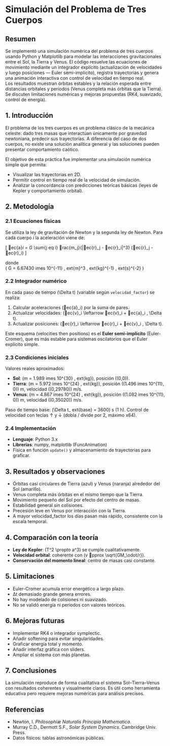 # Simulación del Problema de Tres Cuerpos

## Resumen
Se implementó una simulación numérica del problema de tres cuerpos usando Python y Matplotlib para modelar las interacciones gravitacionales entre el Sol, la Tierra y Venus. El código resuelve las ecuaciones de movimiento mediante un integrador explícito (actualización de velocidades y luego posiciones — Euler semi-implícito), registra trayectorias y genera una animación interactiva con control de velocidad en tiempo real.  
Los resultados muestran órbitas estables y la relación esperada entre distancias orbitales y periodos (Venus completa más órbitas que la Tierra). Se discuten limitaciones numéricas y mejoras propuestas (RK4, suavizado, control de energía).

## 1. Introducción
El problema de los tres cuerpos es un problema clásico de la mecánica celeste: dado tres masas que interactúan únicamente por gravedad newtoniana, predecir sus trayectorias. A diferencia del caso de dos cuerpos, no existe una solución analítica general y las soluciones pueden presentar comportamiento caótico.

El objetivo de esta práctica fue implementar una simulación numérica simple que permita:
- Visualizar las trayectorias en 2D.
- Permitir control en tiempo real de la velocidad de simulación.
- Analizar la concordancia con predicciones teóricas básicas (leyes de Kepler y comportamiento orbital).

## 2. Metodología

### 2.1 Ecuaciones físicas
Se utiliza la ley de gravitación de Newton y la segunda ley de Newton. Para cada cuerpo *i* la aceleración viene de:

\[
ec{a}_i = G \sum_{j 
eq i} rac{m_j}{\|ec{r}_j - ec{r}_i\|^3} (ec{r}_j - ec{r}_i)
\]

donde  
\(
G = 6.67430 	imes 10^{-11} \, 	ext{m}^3 \, 	ext{kg}^{-1} \, 	ext{s}^{-2}
\)

### 2.2 Integrador numérico
En cada paso de tiempo \(\Delta t\) (variable según `velocidad_factor`) se realiza:
1. Calcular aceleraciones \(ec{a}_i\) por la suma de pares.
2. Actualizar velocidades: \(ec{v}_i \leftarrow ec{v}_i + ec{a}_i \, \Delta t\).
3. Actualizar posiciones: \(ec{r}_i \leftarrow ec{r}_i + ec{v}_i \, \Delta t\).

Este esquema (velocities then positions) es el **Euler semi-implícito** (Euler-Cromer), que es más estable para sistemas oscilatorios que el Euler explícito simple.

### 2.3 Condiciones iniciales
Valores reales aproximados:
- **Sol**: \(m = 1.989 	imes 10^{30} \, 	ext{kg}\), posición \((0,0)\).
- **Tierra**: \(m = 5.972 	imes 10^{24} \, 	ext{kg}\), posición \((1.496	imes 10^{11}, 0)\) m, velocidad \((0,29780)\) m/s.
- **Venus**: \(m = 4.867 	imes 10^{24} \, 	ext{kg}\), posición \((1.082	imes 10^{11}, 0)\) m, velocidad \((0,35020)\) m/s.

Paso de tiempo base: \(\Delta t_	ext{base} = 3600\) s (1 h). Control de velocidad con teclas ↑ y ↓ (dobla / divide por 2, máximo x64).

### 2.4 Implementación
- **Lenguaje**: Python 3.x  
- **Librerías**: numpy, matplotlib (FuncAnimation)  
- Física en función `update()` y almacenamiento de trayectorias para graficar.

## 3. Resultados y observaciones
- Órbitas casi circulares de Tierra (azul) y Venus (naranja) alrededor del Sol (amarillo).
- Venus completa más órbitas en el mismo tiempo que la Tierra.
- Movimiento pequeño del Sol por efecto del centro de masas.
- Estabilidad general sin colisiones.
- Precesión leve en Venus por interacción con la Tierra.
- A mayor velocidad_factor los días pasan más rápido, consistente con la escala temporal.

## 4. Comparación con la teoría
- **Ley de Kepler**: \(T^2 \propto a^3\) se cumple cualitativamente.
- **Velocidad orbital**: coherente con \(v pprox \sqrt{GM_\odot/r}\).
- **Conservación del momento lineal**: centro de masas casi constante.

## 5. Limitaciones
- Euler-Cromer acumula error energético a largo plazo.
- Δt demasiado grande genera errores.
- No hay modelado de colisiones ni suavizado.
- No se validó energía ni periodos con valores teóricos.

## 6. Mejoras futuras
- Implementar RK4 o integrador symplectic.
- Añadir softening para evitar singularidades.
- Graficar energía total y momento.
- Añadir interfaz gráfica con sliders.
- Ampliar el sistema con más planetas.

## 7. Conclusiones
La simulación reproduce de forma cualitativa el sistema Sol–Tierra–Venus con resultados coherentes y visualmente claros. Es útil como herramienta educativa pero requiere mejoras numéricas para análisis precisos.

## Referencias
- Newton, I. *Philosophiæ Naturalis Principia Mathematica*.
- Murray C.D., Dermott S.F., *Solar System Dynamics*. Cambridge Univ. Press.
- Datos físicos: tablas astronómicas públicas.
